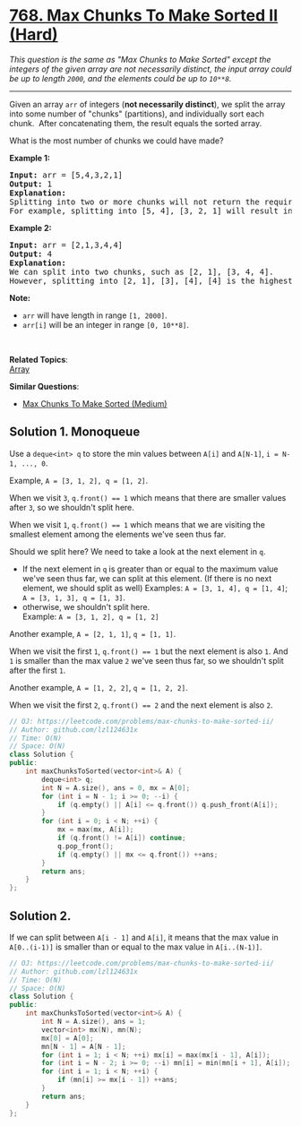 # [768. Max Chunks To Make Sorted II (Hard)](https://leetcode.com/problems/max-chunks-to-make-sorted-ii/)

<p><em>This question is the same as "Max Chunks to Make Sorted" except the integers of the given array are not necessarily distinct, the input array could be up to length <code>2000</code>, and the elements could be up to <code>10**8</code>.</em></p>

<hr>

<p>Given an array <code>arr</code> of integers (<strong>not necessarily distinct</strong>), we split the array into some number of "chunks" (partitions), and individually sort each chunk.&nbsp; After concatenating them,&nbsp;the result equals the sorted array.</p>

<p>What is the most number of chunks we could have made?</p>

<p><strong>Example 1:</strong></p>

<pre><strong>Input:</strong> arr = [5,4,3,2,1]
<strong>Output:</strong> 1
<strong>Explanation:</strong>
Splitting into two or more chunks will not return the required result.
For example, splitting into [5, 4], [3, 2, 1] will result in [4, 5, 1, 2, 3], which isn't sorted.
</pre>

<p><strong>Example 2:</strong></p>

<pre><strong>Input:</strong> arr = [2,1,3,4,4]
<strong>Output:</strong> 4
<strong>Explanation:</strong>
We can split into two chunks, such as [2, 1], [3, 4, 4].
However, splitting into [2, 1], [3], [4], [4] is the highest number of chunks possible.
</pre>

<p><strong>Note:</strong></p>

<ul>
	<li><code>arr</code> will have length in range <code>[1, 2000]</code>.</li>
	<li><code>arr[i]</code> will be an integer in range <code>[0, 10**8]</code>.</li>
</ul>

<p>&nbsp;</p>


**Related Topics**:  
[Array](https://leetcode.com/tag/array/)

**Similar Questions**:
* [Max Chunks To Make Sorted (Medium)](https://leetcode.com/problems/max-chunks-to-make-sorted/)

## Solution 1. Monoqueue

Use a `deque<int> q` to store the min values between `A[i]` and `A[N-1]`, `i = N-1, ..., 0`. 

Example, `A = [3, 1, 2], q = [1, 2]`.

When we visit `3`, `q.front() == 1` which means that there are smaller values after `3`, so we shouldn't split here.

When we visit `1`, `q.front() == 1` which means that we are visiting the smallest element among the elements we've seen thus far.

Should we split here? We need to take a look at the next element in `q`.

* If the next element in `q` is greater than or equal to the maximum value we've seen thus far, we can split at this element. (If there is no next element, we should split as well)
Examples: `A = [3, 1, 4], q = [1, 4]`; `A = [3, 1, 3], q = [1, 3]`.
* otherwise, we shouldn't split here.  
Example: `A = [3, 1, 2], q = [1, 2]`

Another example, `A = [2, 1, 1]`, `q = [1, 1]`.

When we visit the first `1`, `q.front() == 1` but the next element is also `1`. And `1` is smaller than the max value `2` we've seen thus far, so we shouldn't split after the first `1`.

Another example, `A = [1, 2, 2]`, `q = [1, 2, 2]`.

When we visit the first `2`, `q.front() == 2` and the next element is also `2`.

```cpp
// OJ: https://leetcode.com/problems/max-chunks-to-make-sorted-ii/
// Author: github.com/lzl124631x
// Time: O(N)
// Space: O(N)
class Solution {
public:
    int maxChunksToSorted(vector<int>& A) {
        deque<int> q;
        int N = A.size(), ans = 0, mx = A[0];
        for (int i = N - 1; i >= 0; --i) {
            if (q.empty() || A[i] <= q.front()) q.push_front(A[i]);
        }
        for (int i = 0; i < N; ++i) {
            mx = max(mx, A[i]);
            if (q.front() != A[i]) continue;
            q.pop_front();
            if (q.empty() || mx <= q.front()) ++ans;
        }
        return ans;
    }
};
```

## Solution 2.

If we can split between `A[i - 1]` and `A[i]`, it means that the max value in `A[0..(i-1)]` is smaller than or equal to the max value in `A[i..(N-1)]`.

```cpp
// OJ: https://leetcode.com/problems/max-chunks-to-make-sorted-ii/
// Author: github.com/lzl124631x
// Time: O(N)
// Space: O(N)
class Solution {
public:
    int maxChunksToSorted(vector<int>& A) {
        int N = A.size(), ans = 1;
        vector<int> mx(N), mn(N);
        mx[0] = A[0];
        mn[N - 1] = A[N - 1];
        for (int i = 1; i < N; ++i) mx[i] = max(mx[i - 1], A[i]);
        for (int i = N - 2; i >= 0; --i) mn[i] = min(mn[i + 1], A[i]);
        for (int i = 1; i < N; ++i) {
            if (mn[i] >= mx[i - 1]) ++ans;
        }
        return ans;
    }
};
```
